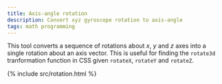 ```yaml
---
title: Axis-angle rotation
description: Convert xyz gyroscope rotation to axis-angle
tags: math programming
---
```


This tool converts a sequence of rotations about *x*, *y* and *z* axes into a single rotation about an axis vector. This is useful for finding the `rotate3d` tranformation function in CSS given `rotateX`, `rotateY` and `rotateZ`.

{% include src/rotation.html %}

